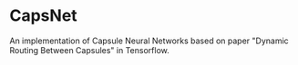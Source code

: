 # CapsNet
An implementation of Capsule Neural Networks based on paper "Dynamic Routing Between Capsules" in Tensorflow.
